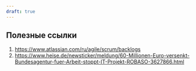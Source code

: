 ```yaml
---
draft: true
---
```


## Полезные ссылки

1. https://www.atlassian.com/ru/agile/scrum/backlogs
2. https://www.heise.de/newsticker/meldung/60-Millionen-Euro-versenkt-Bundesagentur-fuer-Arbeit-stoppt-IT-Projekt-ROBASO-3627866.html

